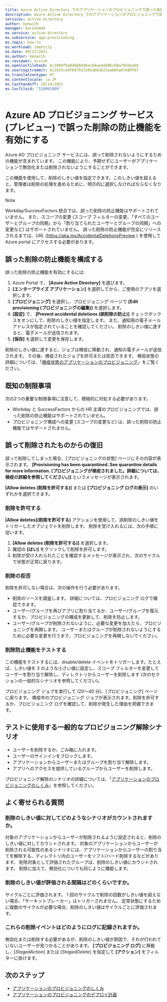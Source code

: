 ```yaml
---
title: Azure Active Directory でのアプリケーションのプロビジョニングで誤った削除の防止機能を有効にする
description: Azure Active Directory でのアプリケーションのプロビジョニングで誤った削除の防止機能を有効にします。
services: active-directory
author: kenwith
manager: karenh444
ms.service: active-directory
ms.subservice: app-provisioning
ms.topic: how-to
ms.workload: identity
ms.date: 09/27/2021
ms.author: kenwith
ms.reviewer: arvinh
ms.openlocfilehash: bc100df9a0d666048ac64ae4d496c68a793deabb
ms.sourcegitcommit: 611b35ce0f667913105ab82b23aab05a67e89fb7
ms.translationtype: HT
ms.contentlocale: ja-JP
ms.lasthandoff: 10/14/2021
ms.locfileid: "129991909"
---
```

# <a name="enable-accidental-deletions-prevention-in-the-azure-ad-provisioning-service-preview"></a>Azure AD プロビジョニング サービス (プレビュー) で誤った削除の防止機能を有効にする

Azure AD プロビジョニング サービスには、誤って削除されないようにするための機能が含まれています。 この機能により、予期せずにユーザーがアプリケーションで無効化または削除されないようにすることができます。 

この機能を使用して、削除のしきい値を指定できます。このしきい値を超えると、管理者は削除の処理を進めるために、明示的に選択しなければならなくなります。

> [!NOTE]
> Workday/SuccessFactors 統合では、誤った削除の防止機能はサポートされていません。 また、スコープの変更 (スコープ フィルターの変更、「すべてのユーザーとグループの同期」から「割り当てられたユーザーとグループの同期」への変更など) はサポートされていません。 誤った削除の防止機能が完全にリリースされるまでは、URL (https://aka.ms/AccidentalDeletionsPreview ) を使用して Azure portal にアクセスする必要があります。


## <a name="configure-accidental-deletion-prevention"></a>誤った削除の防止機能を構成する
誤った削除の防止機能を有効にするには:
1.  Azure Portal で、 **[Azure Active Directory]** を選びます。
2.  **[エンタープライズ アプリケーション]** を選択してから、ご使用のアプリを選択します。
3.  **[プロビジョニング]** を選択し、プロビジョニング ページで **[Edit provisioning (プロビジョニングの編集)]** を選択します。
4. **[設定]** で、 **[Prevent accidental deletions (誤削除の防止)]** チェックボックスをオンにして、削除のしきい値を指定します。 また、通知用の電子メール アドレスが指定されていることを確認してください。 削除のしきい値に達すると、電子メールが送信されます。
5. **[保存]** を選択して変更を保存します。

削除のしきい値に達すると、ジョブは検疫に移動され、通知の電子メールが送信されます。 その後、検疫されたジョブを許可または拒否できます。 検疫状態の詳細については、「[検疫状態のアプリケーションのプロビジョニング](application-provisioning-quarantine-status.md)」をご覧ください。

## <a name="known-limitations"></a>既知の制限事項
次の2つの重要な制限事項に注意して、積極的に対処する必要があります。
- Workday と SuccessFactors からの HR 主導のプロビジョニングでは、誤った削除の防止機能はサポートされていません。 
- プロビジョニング構成への変更 (スコープの変更など) は、誤った削除の防止機能ではサポートされません。 

## <a name="recovering-from-an-accidental-deletion"></a>誤って削除されたものからの復旧
誤って削除してしまった場合、[プロビジョニングの状態] ページにその内容が表示されます。  **[Provisioning has been quarantined. See quarantine details for more information. (プロビジョニングが検疫されました。詳細については、検疫の詳細を参照してください。)]** というメッセージが表示されます。

**[Allow deletes (削除を許可する)]** または **[プロビジョニング ログの表示]** のいずれかを選択できます。

### <a name="allowing-deletions"></a>削除を許可する

**[Allow deletes]\(削除を許可する\)** アクションを使用して、誤削除のしきい値をトリガーしたオブジェクトを削除します。  削除を受け入れるには、次の手順に従います。  

1. **[Allow deletes (削除を許可する)]** を選択します。
2. 確認の **[はい]** をクリックして削除を許可します。
3. 削除が受け入れられたことを確認するメッセージが表示され、次のサイクルで状態が正常に戻ります。

### <a name="rejecting-deletions"></a>削除の拒否

削除を許可しない場合は、次の操作を行う必要があります。
- 削除のソースを調査します。 詳細については、プロビジョニング ログで確認できます。
- ユーザー/グループを再びアプリに割り当てるか、ユーザー/グループを復元するか、プロビジョニングの構成を更新して、削除を防止します。
- ユーザー/グループが削除されないように、必要な変更を加えたら、プロビジョニングを再開します。 ユーザーまたはグループが削除されないようにするために必要な変更を行うまで、プロビジョニングを再開しないでください。 


### <a name="test-deletion-prevention"></a>削除防止機能をテストする
この機能をテストするには、disable/delete イベントをトリガーします。たとえば、しきい値を 3 のような小さい値に設定し、スコープ フィルターを変更してユーザーを割り当て解除し、ディレクトリからユーザーを削除します (次のセクションの一般的なシナリオを参照してください)。 

プロビジョニング ジョブを実行して (20～40 分)、[プロビジョニング] ページに戻ります。 検疫中のプロビジョニング ジョブが表示されます。削除を許可するか、プロビジョニング ログを確認して、削除が発生した理由を把握できます。

## <a name="common-de-provisioning-scenarios-to-test"></a>テストに使用する一般的なプロビジョニング解除シナリオ
- ユーザーを削除するか、ごみ箱に入れます。
- ユーザーのサインインをブロックします。
- アプリケーションからユーザーまたはグループを割り当て解除します。
- アプリへのアクセスを提供しているグループからユーザーを削除します。

プロビジョニング解除のシナリオの詳細については、「[アプリケーションのプロビジョニングのしくみ](how-provisioning-works.md#de-provisioning)」を参照してください。

## <a name="frequently-asked-questions"></a>よく寄せられる質問

### <a name="what-scenarios-count-toward-the-deletion-threshold"></a>削除のしきい値に対してどのようなシナリオがカウントされますか。
対象のアプリケーションからユーザーが削除されるように設定されると、削除のしきい値に対してカウントされます。 対象のアプリケーションからユーザーが削除される可能性のあるシナリオには、アプリケーションからユーザーの割り当てを解除する、ディレクトリ内のユーザーをソフト/ハード削除するなどがあります。 削除対象として評価されたグループは、削除のしきい値にカウントされます。 削除に加えて、無効化についても同じように機能します。

### <a name="what-is-the-interval-that-the-deletion-threshold-is-evaluated-on"></a>削除のしきい値が評価される間隔はどのくらいですか。
サイクルごとに評価されます。 1 回のサイクルで削除の回数がしきい値を超えない場合、「サーキットブレーカー」はトリガーされません。 定常状態にするために複数のサイクルが必要な場合、削除のしきい値はサイクルごとに評価されます。

### <a name="how-are-these-deletion-events-logged"></a>これらの削除イベントはどのようにログに記録されますか。
無効化または削除する必要があるが、削除のしきい値が原因で、それが行われていないユーザーが見つかることがあります。 **[プロビジョニング ログ]** に移動し、[*StagedAction*] または [*StagedDelete*] を指定して **[アクション]** をフィルターに掛けます。


## <a name="next-steps"></a>次のステップ 

- [アプリケーションのプロビジョニングのしくみ](how-provisioning-works.md)
- [アプリケーションのプロビジョニングのデプロイ計画](plan-auto-user-provisioning.md)
